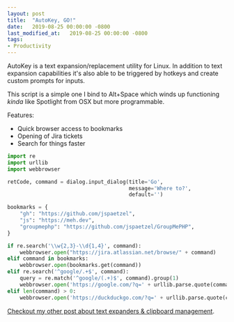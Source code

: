 ```yaml
---
layout: post
title:  "AutoKey, GO!"
date:   2019-08-25 00:00:00 -0800
last_modified_at:   2019-08-25 00:00:00 -0800
tags:
- Productivity
---
```


AutoKey is a text expansion/replacement utility for Linux. In addition to text expansion capabilities it's also able to be triggered by hotkeys and create custom prompts for inputs. 

This script is a simple one I bind to Alt+Space which winds up functioning _kinda_ like Spotlight from OSX but more programmable.

Features:
* Quick browser access to bookmarks
* Opening of Jira tickets
* Search for things faster

```python
import re
import urllib
import webbrowser

retCode, command = dialog.input_dialog(title='Go',
                                       message='Where to?',
                                       default='')

bookmarks = {
    "gh": "https://github.com/jspaetzel",
    "js": "https://meh.dev",
    "groupmephp": "https://github.com/jspaetzel/GroupMePHP",
}

if re.search('\\w{2,3}-\\d{1,4}', command):
    webbrowser.open("https://jira.atlassian.net/browse/" + command)
elif command in bookmarks:
    webbrowser.open(bookmarks.get(command))
elif re.search('^google/.+$', command):
    query = re.match('^google/(.+)$', command).group(1)
    webbrowser.open('https://google.com/?q=' + urllib.parse.quote(command))
elif len(command) > 0:
    webbrowser.open('https://duckduckgo.com/?q=' + urllib.parse.quote(command))
```

[Checkout my other post about text expanders & clipboard management](text-expansion-clipboard-management).